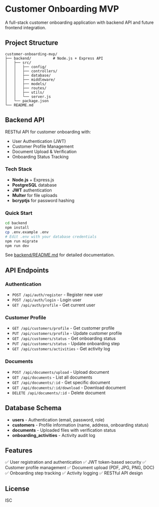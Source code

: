 # Customer Onboarding MVP

A full-stack customer onboarding application with backend API and future frontend integration.

## Project Structure

```
customer-onboarding-mvp/
├── backend/          # Node.js + Express API
│   ├── src/
│   │   ├── config/
│   │   ├── controllers/
│   │   ├── database/
│   │   ├── middleware/
│   │   ├── models/
│   │   ├── routes/
│   │   ├── utils/
│   │   └── server.js
│   └── package.json
└── README.md
```

## Backend API

RESTful API for customer onboarding with:
- User Authentication (JWT)
- Customer Profile Management
- Document Upload & Verification
- Onboarding Status Tracking

### Tech Stack
- **Node.js** + Express.js
- **PostgreSQL** database
- **JWT** authentication
- **Multer** for file uploads
- **bcryptjs** for password hashing

### Quick Start

```bash
cd backend
npm install
cp .env.example .env
# Edit .env with your database credentials
npm run migrate
npm run dev
```

See [backend/README.md](backend/README.md) for detailed documentation.

## API Endpoints

### Authentication
- `POST /api/auth/register` - Register new user
- `POST /api/auth/login` - Login user
- `GET /api/auth/profile` - Get current user

### Customer Profile
- `GET /api/customers/profile` - Get customer profile
- `PUT /api/customers/profile` - Update customer profile
- `GET /api/customers/status` - Get onboarding status
- `PUT /api/customers/status` - Update onboarding step
- `GET /api/customers/activities` - Get activity log

### Documents
- `POST /api/documents/upload` - Upload document
- `GET /api/documents` - List all documents
- `GET /api/documents/:id` - Get specific document
- `GET /api/documents/:id/download` - Download document
- `DELETE /api/documents/:id` - Delete document

## Database Schema

- **users** - Authentication (email, password, role)
- **customers** - Profile information (name, address, onboarding status)
- **documents** - Uploaded files with verification status
- **onboarding_activities** - Activity audit log

## Features

✅ User registration and authentication
✅ JWT token-based security
✅ Customer profile management
✅ Document upload (PDF, JPG, PNG, DOC)
✅ Onboarding step tracking
✅ Activity logging
✅ RESTful API design

## License

ISC
